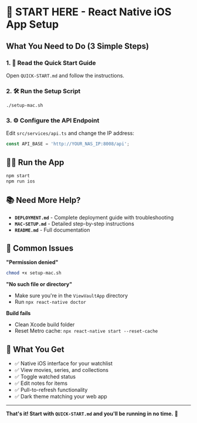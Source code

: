 # 🚀 START HERE - React Native iOS App Setup

## What You Need to Do (3 Simple Steps)

### 1. 📖 Read the Quick Start Guide
Open `QUICK-START.md` and follow the instructions.

### 2. 🛠️ Run the Setup Script
```bash
./setup-mac.sh
```

### 3. ⚙️ Configure the API Endpoint
Edit `src/services/api.ts` and change the IP address:
```typescript
const API_BASE = 'http://YOUR_NAS_IP:8008/api';
```

## 🏃‍♂️ Run the App
```bash
npm start
npm run ios
```

## 📚 Need More Help?

- **`DEPLOYMENT.md`** - Complete deployment guide with troubleshooting
- **`MAC-SETUP.md`** - Detailed step-by-step instructions
- **`README.md`** - Full documentation

## 🔧 Common Issues

**"Permission denied"**
```bash
chmod +x setup-mac.sh
```

**"No such file or directory"**
- Make sure you're in the `ViewVaultApp` directory
- Run `npx react-native doctor`

**Build fails**
- Clean Xcode build folder
- Reset Metro cache: `npx react-native start --reset-cache`

## 📱 What You Get

- ✅ Native iOS interface for your watchlist
- ✅ View movies, series, and collections
- ✅ Toggle watched status
- ✅ Edit notes for items
- ✅ Pull-to-refresh functionality
- ✅ Dark theme matching your web app

---

**That's it! Start with `QUICK-START.md` and you'll be running in no time.** 🎉 